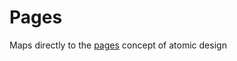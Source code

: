 # Pages

Maps directly to the [pages](http://bradfrost.com/blog/post/atomic-web-design/#pages) concept of atomic design